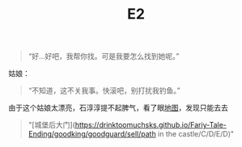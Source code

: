 ﻿---
title: E2
tags: 新建,模板,小书匠
renderNumberedHeading: true
grammar_cjkRuby: true
---
> “好…好吧，我帮你找。可是我要怎么找到她呢。”  

姑娘：  
> “不知道，这不关我事。快滚吧，别打扰我钓鱼。”  

由于这个姑娘太漂亮，石淳淳提不起脾气，看了眼[地图]()，发现只能去去  

> "[城堡后大门](https://drinktoomuchsks.github.io/Fariy-Tale-Ending/goodking/goodguard/sell/path in the castle/C/D/E/D)"
